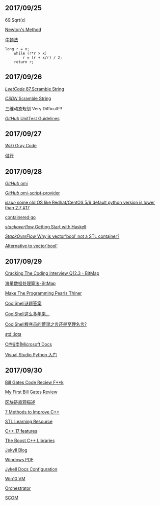 ## 2017/09/25

69.Sqrt(x) 

[Newton's Method](https://en.wikipedia.org/wiki/Newton%27s_method)

[牛顿法](https://zh.wikipedia.org/wiki/%E7%89%9B%E9%A1%BF%E6%B3%95)

```
long r = x;
    while (r*r > x)
        r = (r + x/r) / 2;
    return r;
```
## 2017/09/26

[*LeetCode* 87.Scramble String](https://leetcode.com/problems/scramble-string/description/)

[*CSDN* Scramble String](http://blog.csdn.net/linhuanmars/article/details/24506703)

三维动态规划 Very Difficult!!!

[*GitHub* UnitTest Guidelines](https://github.com/yangyubo/zh-unit-testing-guidelines)

## 2017/09/27

[*Wiki* Gray Code](https://en.wikipedia.org/wiki/Gray_code)

[侣行](http://www.sohu.com/a/74209113_372743)

## 2017/09/28

[*GitHub* omi](https://github.com/Microsoft/omi)

[*GitHub* omi-script-provider](https://github.com/Microsoft/omi-script-provider)

[*issue* some old OS like Redhat/CentOS 5/6 default python version is lower than 2.7 #17](https://github.com/Microsoft/omi-script-provider/issues/17)

[containered go](https://containerd.io/)

[*stackoverflow* Getting Start with Haskell](https://stackoverflow.com/questions/1012573/getting-started-with-haskell/1016986#1016986)

[*StackOverFlow* Why is vector'bool' not a STL container?](https://stackoverflow.com/questions/17794569/why-is-vectorbool-not-a-stl-container)

[Alternative to vector'bool'](https://stackoverflow.com/questions/670308/alternative-to-vectorbool)

## 2017/09/29

[Cracking The Coding Interview Q12.3 - BitMap](http://www.hawstein.com/posts/12.3.html)

[海量数据处理算法-BitMap](http://blog.jobbole.com/108225/)

[Make The Programming Pearls Thiner](http://www.hawstein.com/posts/make-thiner-programming-pearls.html)

[CoolShell谜题答案](https://coolshell.cn/articles/11847.html)

[CoolShell这么多年来...](https://coolshell.cn/articles/11847.html)

[CoolShell程序员的荒谬之言还是至理名言?](https://coolshell.cn/articles/4235.html)

[std::iota](http://www.cplusplus.com/reference/numeric/iota/)

[C#指南|Microsoft Docs](https://docs.microsoft.com/zh-cn/dotnet/csharp/index)

[Visual Studio Python 入门](https://docs.microsoft.com/zh-cn/visualstudio/python/getting-started)

## 2017/09/30

[Bill Gates Code Reciew F**k](http://blog.jobbole.com/112524/)

[My First Bill Gates Review](https://www.joelonsoftware.com/2006/06/16/my-first-billg-review/)

[区块链直观描述](http://blog.jobbole.com/112551/)

[7 Methods to Improve C++](http://blog.jobbole.com/112246/?utm_source=top.jobbole.com&utm_medium=relatedArticles)

[STL Learning Resource](http://www.fluentcpp.com/stl/)

[C++ 17 features](http://www.bfilipek.com/2017/01/cpp17features.html)

[The Boost C++ Libraries](https://theboostcpplibraries.com/)

[Jekyll Blog](http://blog.csdn.net/u014015972/article/details/50497254)

[Windows PDF](https://opbuildstorageprod.blob.core.windows.net/output-pdf-files/en-us/VS.vcppdocs/live/windows.pdf)

[Jykell Docs Configuration](http://jekyllrb.com/docs/configuration/)

[Win10 VM](https://developer.microsoft.com/zh-cn/windows/downloads/virtual-machines)

[Orchestrator](https://docs.microsoft.com/zh-cn/system-center/orchestrator/)

[SCOM](https://docs.microsoft.com/zh-cn/system-center/scom/welcome)
